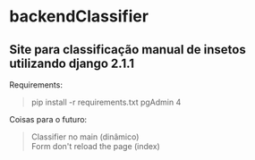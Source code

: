 # backendClassifier
## Site para classificação manual de insetos utilizando django 2.1.1

Requirements:
> pip install -r requirements.txt
> pgAdmin 4

Coisas para o futuro:
> Classifier no main (dinâmico)</br>
> Form don't reload the page (index)</br>
